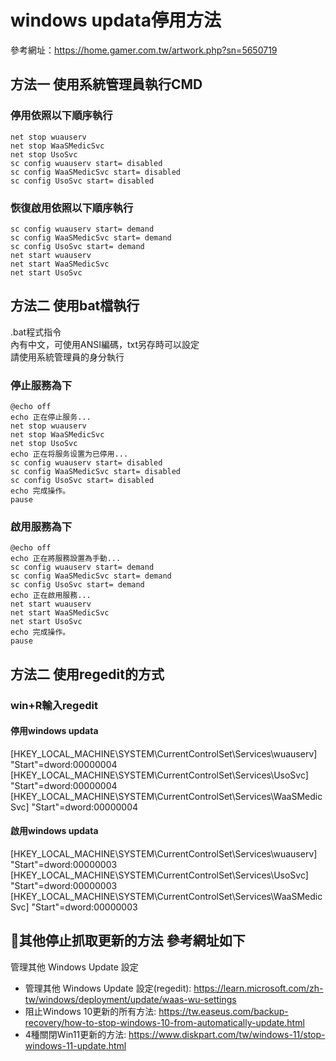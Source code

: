 # windows updata停用方法

參考網址：https://home.gamer.com.tw/artwork.php?sn=5650719

## 方法一 使用系統管理員執行CMD

### 停用依照以下順序執行
    net stop wuauserv
    net stop WaaSMedicSvc
    net stop UsoSvc
    sc config wuauserv start= disabled
    sc config WaaSMedicSvc start= disabled
    sc config UsoSvc start= disabled

### 恢復啟用依照以下順序執行
    sc config wuauserv start= demand
    sc config WaaSMedicSvc start= demand
    sc config UsoSvc start= demand
    net start wuauserv
    net start WaaSMedicSvc
    net start UsoSvc

## 方法二 使用bat檔執行

.bat程式指令  
內有中文，可使用ANSI編碼，txt另存時可以設定  
請使用系統管理員的身分執行  
### 停止服務為下
    @echo off
    echo 正在停止服务...
    net stop wuauserv
    net stop WaaSMedicSvc
    net stop UsoSvc
    echo 正在将服务设置为已停用...
    sc config wuauserv start= disabled
    sc config WaaSMedicSvc start= disabled
    sc config UsoSvc start= disabled
    echo 完成操作。
    pause

### 啟用服務為下
    @echo off
    echo 正在將服務設置為手動...
    sc config wuauserv start= demand
    sc config WaaSMedicSvc start= demand
    sc config UsoSvc start= demand
    echo 正在啟用服務...
    net start wuauserv
    net start WaaSMedicSvc
    net start UsoSvc
    echo 完成操作。
    pause

## 方法二 使用regedit的方式
### win+R輸入regedit
#### 停用windows updata
 [HKEY_LOCAL_MACHINE\SYSTEM\CurrentControlSet\Services\wuauserv]
"Start"=dword:00000004
[HKEY_LOCAL_MACHINE\SYSTEM\CurrentControlSet\Services\UsoSvc]
"Start"=dword:00000004
[HKEY_LOCAL_MACHINE\SYSTEM\CurrentControlSet\Services\WaaSMedicSvc]
"Start"=dword:00000004

#### 啟用windows updata
 [HKEY_LOCAL_MACHINE\SYSTEM\CurrentControlSet\Services\wuauserv]
"Start"=dword:00000003
[HKEY_LOCAL_MACHINE\SYSTEM\CurrentControlSet\Services\UsoSvc]
"Start"=dword:00000003
[HKEY_LOCAL_MACHINE\SYSTEM\CurrentControlSet\Services\WaaSMedicSvc]
"Start"=dword:00000003

## 🔗其他停止抓取更新的方法 參考網址如下
管理其他 Windows Update 設定
- 管理其他 Windows Update 設定(regedit): https://learn.microsoft.com/zh-tw/windows/deployment/update/waas-wu-settings
- 阻止Windows 10更新的所有方法: https://tw.easeus.com/backup-recovery/how-to-stop-windows-10-from-automatically-update.html
- 4種關閉Win11更新的方法: https://www.diskpart.com/tw/windows-11/stop-windows-11-update.html

